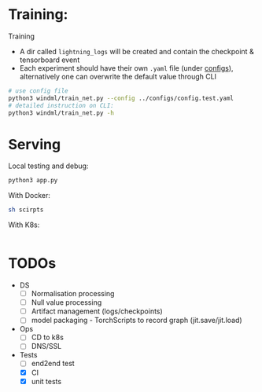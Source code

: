 # Training:

Training
- A dir called `lightning_logs` will be created and contain the checkpoint & tensorboard event
- Each experiment should have their own `.yaml` file (under [configs](configs)), 
  alternatively one can overwrite the default value through CLI
```bash
# use config file
python3 windml/train_net.py --config ../configs/config.test.yaml
# detailed instruction on CLI:
python3 windml/train_net.py -h
```




# Serving
Local testing and debug:
```bash
python3 app.py
```


With Docker:
```bash
sh scirpts
```


With K8s:
```bash

```


# TODOs
- DS
    - [ ] Normalisation processing
    - [ ] Null value processing
    - [ ] Artifact management (logs/checkpoints)
    - [ ] model packaging - TorchScripts to record graph (jit.save/jit.load)
- Ops
    - [ ] CD to k8s
    - [ ] DNS/SSL
- Tests
    - [ ] end2end test 
    - [x] CI
    - [x] unit tests
